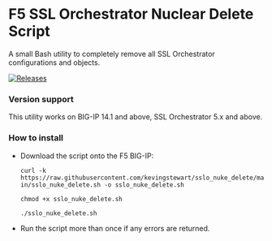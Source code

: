 # F5 SSL Orchestrator Nuclear Delete Script
A small Bash utility to completely remove all SSL Orchestrator configurations and objects.

[![Releases](https://img.shields.io/github/v/release/kevingstewart/sslo_nuke_delete.svg)](https://github.com/kevingstewart/sslo_nuke_delete/releases)

### Version support
This utility works on BIG-IP 14.1 and above, SSL Orchestrator 5.x and above.

### How to install 
- Download the script onto the F5 BIG-IP:

  `curl -k https://raw.githubusercontent.com/kevingstewart/sslo_nuke_delete/main/sslo_nuke_delete.sh -o sslo_nuke_delete.sh`
  
  `chmod +x sslo_nuke_delete.sh`
  
  `./sslo_nuke_delete.sh`

- Run the script more than once if any errors are returned.
